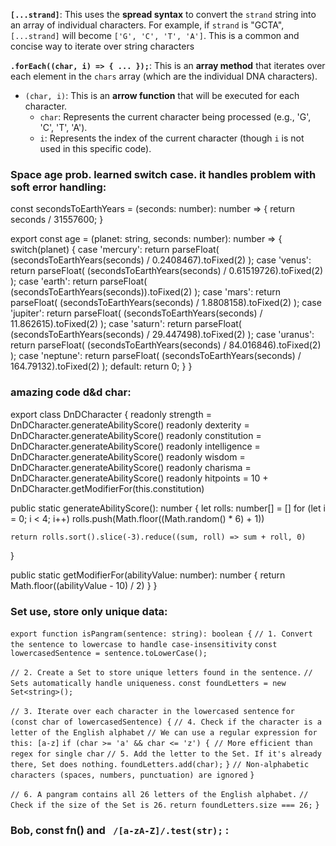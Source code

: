 **`[...strand]`**: This uses the **spread syntax** to convert the `strand` string into an array of individual characters. For example, if `strand` is "GCTA", `[...strand]` will become `['G', 'C', 'T', 'A']`. This is a common and concise way to iterate over string characters

**`.forEach((char, i) => { ... });`**: This is an **array method** that iterates over each element in the `chars` array (which are the individual DNA characters).

- `(char, i)`: This is an **arrow function** that will be executed for each character.
    - `char`: Represents the current character being processed (e.g., 'G', 'C', 'T', 'A').
    - `i`: Represents the index of the current character (though `i` is not used in this specific code).
### Space age prob. learned switch case. it handles problem with soft error handling:
const secondsToEarthYears = (seconds: number): number => {
    return seconds / 31557600;
}

export const age = (planet: string, seconds: number): number => {
    switch(planet) {
        case 'mercury':
            return parseFloat(
              (secondsToEarthYears(seconds) / 0.2408467).toFixed(2)
            );
        case 'venus':
            return parseFloat(
              (secondsToEarthYears(seconds) / 0.61519726).toFixed(2)
            );
        case 'earth':
            return parseFloat(
              (secondsToEarthYears(seconds)).toFixed(2)
            );
        case 'mars':
            return parseFloat(
              (secondsToEarthYears(seconds) / 1.8808158).toFixed(2)
            );
        case 'jupiter':
            return parseFloat(
              (secondsToEarthYears(seconds) / 11.862615).toFixed(2)
            );
        case 'saturn':
            return parseFloat(
              (secondsToEarthYears(seconds) / 29.447498).toFixed(2)
            );
        case 'uranus':
            return parseFloat(
              (secondsToEarthYears(seconds) / 84.016846).toFixed(2)
            );
        case 'neptune':
            return parseFloat(
              (secondsToEarthYears(seconds) / 164.79132).toFixed(2)
            );
        default:
            return 0;
    }
}
### amazing code d&d char:


export class DnDCharacter {
  readonly strength = DnDCharacter.generateAbilityScore()
  readonly dexterity = DnDCharacter.generateAbilityScore()
  readonly constitution = DnDCharacter.generateAbilityScore()
  readonly intelligence = DnDCharacter.generateAbilityScore()
  readonly wisdom = DnDCharacter.generateAbilityScore()
  readonly charisma = DnDCharacter.generateAbilityScore()
  readonly hitpoints = 10 + DnDCharacter.getModifierFor(this.constitution)

  public static generateAbilityScore(): number {
    let rolls: number[] = []
    for (let i = 0; i < 4; i++)
      rolls.push(Math.floor((Math.random() * 6) + 1))

    return rolls.sort().slice(-3).reduce((sum, roll) => sum + roll, 0)
  }

  public static getModifierFor(abilityValue: number): number {
    return Math.floor((abilityValue - 10) / 2)
  }
}
### Set use, store only unique data:
`export function isPangram(sentence: string): boolean {`
  `// 1. Convert the sentence to lowercase to handle case-insensitivity`
  `const lowercasedSentence = sentence.toLowerCase();`

  `// 2. Create a Set to store unique letters found in the sentence.`
  `// Sets automatically handle uniqueness.`
  `const foundLetters = new Set<string>();`

  `// 3. Iterate over each character in the lowercased sentence`
  `for (const char of lowercasedSentence) {`
    `// 4. Check if the character is a letter of the English alphabet`
    `// We can use a regular expression for this: [a-z]`
    `if (char >= 'a' && char <= 'z') { // More efficient than regex for single char`
      `// 5. Add the letter to the Set. If it's already there, Set does nothing.`
      `foundLetters.add(char);`
    `}`
    `// Non-alphabetic characters (spaces, numbers, punctuation) are ignored`
  `}`

  `// 6. A pangram contains all 26 letters of the English alphabet.`
  `// Check if the size of the Set is 26.`
  `return foundLetters.size === 26;`
`}`
### Bob, const fn() and ` /[a-zA-Z]/.test(str);` :



